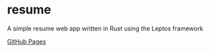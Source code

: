 # resume
A simple resume web app written in Rust using the Leptos framework

[GitHub Pages](https://ctrepka.github.io/resume)
